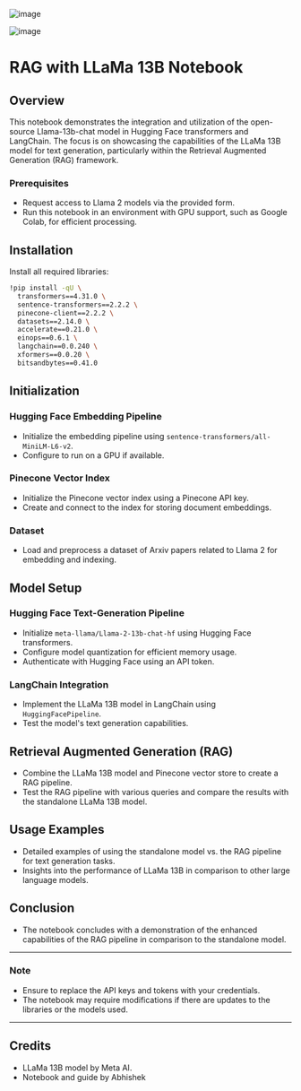 ![image](https://i.ytimg.com/vi/Z6sCl6abJj4/maxresdefault.jpg)

![image](https://d2908q01vomqb2.cloudfront.net/f1f836cb4ea6efb2a0b1b99f41ad8b103eff4b59/2023/11/20/rag-arch.png)
# RAG with LLaMa 13B Notebook

## Overview
This notebook demonstrates the integration and utilization of the open-source Llama-13b-chat model in Hugging Face transformers and LangChain. The focus is on showcasing the capabilities of the LLaMa 13B model for text generation, particularly within the Retrieval Augmented Generation (RAG) framework.

### Prerequisites
- Request access to Llama 2 models via the provided form.
- Run this notebook in an environment with GPU support, such as Google Colab, for efficient processing.

## Installation
Install all required libraries:

```bash
!pip install -qU \
  transformers==4.31.0 \
  sentence-transformers==2.2.2 \
  pinecone-client==2.2.2 \
  datasets==2.14.0 \
  accelerate==0.21.0 \
  einops==0.6.1 \
  langchain==0.0.240 \
  xformers==0.0.20 \
  bitsandbytes==0.41.0
```

## Initialization
### Hugging Face Embedding Pipeline
- Initialize the embedding pipeline using `sentence-transformers/all-MiniLM-L6-v2`.
- Configure to run on a GPU if available.

### Pinecone Vector Index
- Initialize the Pinecone vector index using a Pinecone API key.
- Create and connect to the index for storing document embeddings.

### Dataset
- Load and preprocess a dataset of Arxiv papers related to Llama 2 for embedding and indexing.

## Model Setup
### Hugging Face Text-Generation Pipeline
- Initialize `meta-llama/Llama-2-13b-chat-hf` using Hugging Face transformers.
- Configure model quantization for efficient memory usage.
- Authenticate with Hugging Face using an API token.

### LangChain Integration
- Implement the LLaMa 13B model in LangChain using `HuggingFacePipeline`.
- Test the model's text generation capabilities.

## Retrieval Augmented Generation (RAG)
- Combine the LLaMa 13B model and Pinecone vector store to create a RAG pipeline.
- Test the RAG pipeline with various queries and compare the results with the standalone LLaMa 13B model.

## Usage Examples
- Detailed examples of using the standalone model vs. the RAG pipeline for text generation tasks.
- Insights into the performance of LLaMa 13B in comparison to other large language models.

## Conclusion
- The notebook concludes with a demonstration of the enhanced capabilities of the RAG pipeline in comparison to the standalone model.

---

### Note
- Ensure to replace the API keys and tokens with your credentials.
- The notebook may require modifications if there are updates to the libraries or the models used.

---

## Credits
- LLaMa 13B model by Meta AI.
- Notebook and guide by Abhishek

